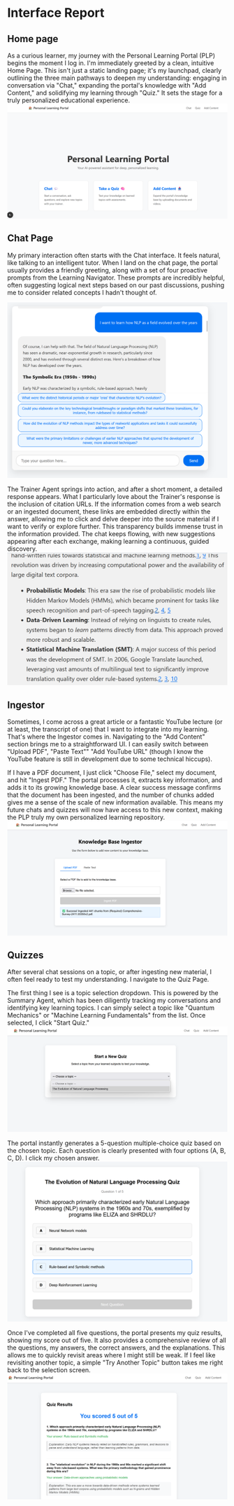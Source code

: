 # Interface Report

## Home page
As a curious learner, my journey with the Personal Learning Portal (PLP) begins the moment I log in. I'm immediately greeted by a clean, intuitive Home Page. This isn't just a static landing page; it's my launchpad, clearly outlining the three main pathways to deepen my understanding: engaging in conversation via "Chat," expanding the portal's knowledge with "Add Content," and solidifying my learning through "Quiz." It sets the stage for a truly personalized educational experience.
![Home Page Screenshot](./images/home.png)

## Chat Page
My primary interaction often starts with the Chat interface. It feels natural, like talking to an intelligent tutor. When I land on the chat page, the portal usually provides a friendly greeting, along with a set of four proactive prompts from the Learning Navigator. These prompts are incredibly helpful, often suggesting logical next steps based on our past discussions, pushing me to consider related concepts I hadn't thought of.

![chat page](./images/trainer_navigator.png)

The Trainer Agent springs into action, and after a short moment, a detailed response appears. What I particularly love about the Trainer's response is the inclusion of citation URLs. If the information comes from a web search or an ingested document, these links are embedded directly within the answer, allowing me to click and delve deeper into the source material if I want to verify or explore further. This transparency builds immense trust in the information provided. The chat keeps flowing, with new suggestions appearing after each exchange, making learning a continuous, guided discovery.
![chat page with citations](./images/trainer.png)

## Ingestor

Sometimes, I come across a great article or a fantastic YouTube lecture (or at least, the transcript of one) that I want to integrate into my learning. That's where the Ingestor comes in. Navigating to the "Add Content" section brings me to a straightforward UI. I can easily switch between "Upload PDF", "Paste Text"" "Add YouTube URL" (though I know the YouTube feature is still in development due to some technical hiccups).

If I have a PDF document, I just click "Choose File," select my document, and hit "Ingest PDF." The portal processes it, extracts key information, and adds it to its growing knowledge base. A clear success message confirms that the document has been ingested, and the number of chunks added gives me a sense of the scale of new information available. This means my future chats and quizzes will now have access to this new context, making the PLP truly my own personalized learning repository.
![Ingestor Page Screenshot](./images/ingestor.png)

## Quizzes

After several chat sessions on a topic, or after ingesting new material, I often feel ready to test my understanding. I navigate to the Quiz Page.

The first thing I see is a topic selection dropdown. This is powered by the Summary Agent, which has been diligently tracking my conversations and identifying key learning topics. I can simply select a topic like "Quantum Mechanics" or "Machine Learning Fundamentals" from the list. Once selected, I click "Start Quiz."
![Quiz Page Screenshot](./images/quiz_topic.png)

The portal instantly generates a 5-question multiple-choice quiz based on the chosen topic. Each question is clearly presented with four options (A, B, C, D). I click my chosen answer. 
![Quiz Question Screenshot](./images/quiz_question.png)

Once I've completed all five questions, the portal presents my quiz results, showing my score out of five. It also provides a comprehensive review of all the questions, my answers, the correct answers, and the explanations. This allows me to quickly revisit areas where I might still be weak. If I feel like revisiting another topic, a simple "Try Another Topic" button takes me right back to the selection screen.
![Quiz Results Screenshot](./images/quiz_results.png)